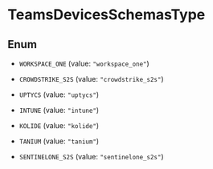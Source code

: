 

# TeamsDevicesSchemasType

## Enum


* `WORKSPACE_ONE` (value: `"workspace_one"`)

* `CROWDSTRIKE_S2S` (value: `"crowdstrike_s2s"`)

* `UPTYCS` (value: `"uptycs"`)

* `INTUNE` (value: `"intune"`)

* `KOLIDE` (value: `"kolide"`)

* `TANIUM` (value: `"tanium"`)

* `SENTINELONE_S2S` (value: `"sentinelone_s2s"`)



